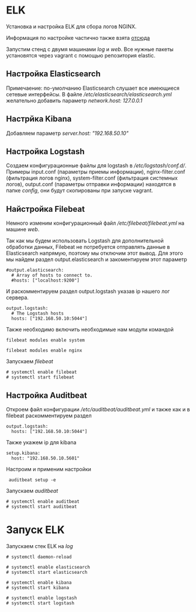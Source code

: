 # ELK

Установка и настройка ELK для сбора логов NGINX.

Информация по настройке частично также взята [отсюда](https://serveradmin.ru/ustanovka-i-nastroyka-elasticsearch-logstash-kibana-elk-stack/#Casto_zadavaemye_voprosy_po_teme_stati_FAQ)

Запустим стенд с двумя машинами *log* и *web*. Все нужные пакеты установятся через vagrant с помощью репозитория elastic. 

## Настройка Elasticsearch

Примечаение: по-умолчанию Elasticsearch слушает все имеющиеся сетевые интерфейсы. В файле */etc/elasticsearch/elasticsearch.yml* желательно добавить параметр *network.host: 127.0.0.1*

## Настрйка Kibana

Добавляем параметр *server.host: "192.168.50.10"*

## Настройка Logstash

Создаем конфигурационные файлы для logstash в */etc/logstash/conf.d/*. Примеры input.conf (параметры приемы информации), nginx-filter.conf (фильтрация логов nginx), system-filter.conf (фильтрация системных логов), output.conf (параметры отправки информации) находятся в папке *config*, они будут скопированы при запуске vagrant.

## Найстройка Filebeat

Немного изменим конфигурационный файл */etc/filebeat/filebeat.yml* на машине *web*.

Так как мы будем использовать Logstash для дополнительной обработки данных, Filebeat не потребуется отправлять данные в Elasticsearch напрямую, поэтому мы отключим этот вывод. Для этого мы найдем раздел output.elasticsearch и закоментируем этот параметр 

	#output.elasticsearch:
	  # Array of hosts to connect to.
	  #hosts: ["localhost:9200"]

И раскомментируем раздел output.logstash указав ip нашего лог сервера.

	output.logstash:
	  # The Logstash hosts
	  hosts: ["192.168.50.10:5044"]

Также необходимо включить необходимые нам модули командой

	filebeat modules enable system

	filebeat modules enable nginx

Запускаем *filebeat*

	# systemctl enable filebeat
	# systemctl start filebeat

## Настройка Auditbeat

Откроем файл конфигурации */etc/auditbeat/auditbeat.yml* и также как и в filebeat раскомментируем раздел

	output.logstash:
	  hosts: ["192.168.50.10:5044"]

Также укажем ip для kibana

	setup.kibana:
	  host: "192.168.50.10.5601"

Настроим и применим настройки

	 auditbeat setup -e 

Запускаем *auditbeat*

	# systemctl enable auditbeat
	# systemctl start auditbeat

# Запуск ELK

Запускаем стек ELK на *log*

	# systemctl daemon-reload

	# systemctl enable elasticsearch
	# systemctl start elasticsearch

	# systemctl enable kibana
	# systemctl start kibana

	# systemctl enable logstash
	# systemctl start logstash
